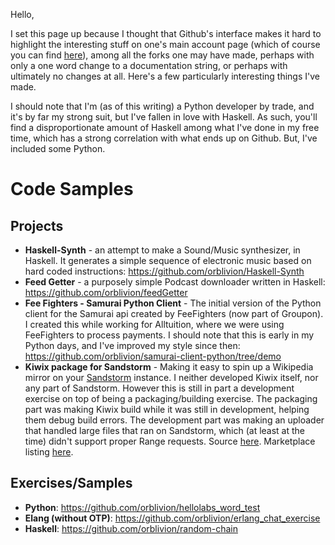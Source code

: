Hello,

I set this page up because I thought that Github's interface makes it hard to highlight the interesting stuff on one's main account page (which of course you can find [here](https://github.com/orblivion/)), among all the forks one may have made, perhaps with only a one word change to a documentation string, or perhaps with ultimately no changes at all. Here's a few particularly interesting things I've made.

I should note that I'm (as of this writing) a Python developer by trade, and it's by far my strong suit, but I've fallen in love with Haskell. As such, you'll find a disproportionate amount of Haskell among what I've done in my free time, which has a strong correlation with what ends up on Github. But, I've included some Python.

# Code Samples

## Projects
* **Haskell-Synth** - an attempt to make a Sound/Music synthesizer, in Haskell. It generates a simple sequence of electronic music based on hard coded instructions: https://github.com/orblivion/Haskell-Synth
* **Feed Getter** - a purposely simple Podcast downloader written in Haskell: https://github.com/orblivion/feedGetter
* **Fee Fighters - Samurai Python Client** - The initial version of the Python client for the Samurai api created by FeeFighters (now part of Groupon). I created this while working for Alltuition, where we were using FeeFighters to process payments. I should note that this is early in my Python days, and I've improved my style since then: https://github.com/orblivion/samurai-client-python/tree/demo
* **Kiwix package for Sandstorm** - Making it easy to spin up a Wikipedia mirror on your [Sandstorm](sandstorm.io) instance. I neither developed Kiwix itself, nor any part of Sandstorm. However this is still in part a development exercise on top of being a packaging/building exercise. The packaging part was making Kiwix build while it was still in development, helping them debug build errors. The development part was making an uploader that handled large files that ran on Sandstorm, which (at least at the time) didn't support proper Range requests. Source [here](https://github.com/orblivion/KiwixSandstorm). Marketplace listing [here](https://apps.sandstorm.io/app/5uh349d0kky2zp5whrh2znahn27gwha876xze3864n0fu9e5220h).

## Exercises/Samples
  * **Python**: https://github.com/orblivion/hellolabs_word_test
  * **Elang (without OTP)**: https://github.com/orblivion/erlang_chat_exercise
  * **Haskell**: https://github.com/orblivion/random-chain
